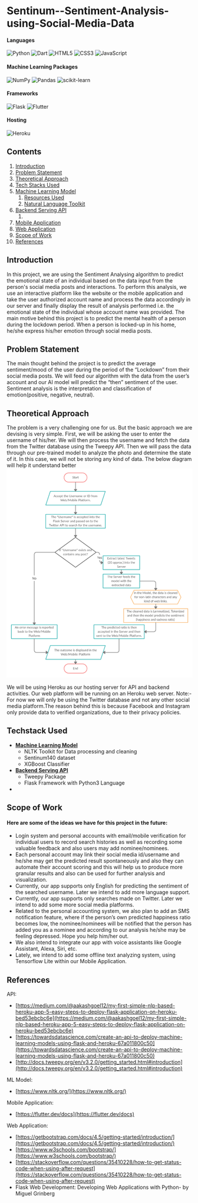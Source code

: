 # Sentinum--Sentiment-Analysis-using-Social-Media-Data

#### Languages
![Python](https://img.shields.io/badge/python-3670A0?style=for-the-badge&logo=python&logoColor=ffdd54)
![Dart](https://img.shields.io/badge/dart-%230175C2.svg?style=for-the-badge&logo=dart&logoColor=white)
![HTML5](https://img.shields.io/badge/html5-%23E34F26.svg?style=for-the-badge&logo=html5&logoColor=white)
![CSS3](https://img.shields.io/badge/css3-%231572B6.svg?style=for-the-badge&logo=css3&logoColor=white)
![JavaScript](https://img.shields.io/badge/javascript-%23323330.svg?style=for-the-badge&logo=javascript&logoColor=%23F7DF1E)

#### Machine Learning Packages
![NumPy](https://img.shields.io/badge/numpy-%23013243.svg?style=for-the-badge&logo=numpy&logoColor=white)
![Pandas](https://img.shields.io/badge/pandas-%23150458.svg?style=for-the-badge&logo=pandas&logoColor=white)
![scikit-learn](https://img.shields.io/badge/scikit--learn-%23F7931E.svg?style=for-the-badge&logo=scikit-learn&logoColor=white)

#### Frameworks
![Flask](https://img.shields.io/badge/flask-%23000.svg?style=for-the-badge&logo=flask&logoColor=white)
![Flutter](https://img.shields.io/badge/Flutter-%2302569B.svg?style=for-the-badge&logo=Flutter&logoColor=white)

#### Hosting
![Heroku](https://img.shields.io/badge/heroku-%23430098.svg?style=for-the-badge&logo=heroku&logoColor=white)

## Contents

1. [Introduction](https://github.com/swapnanildutta/Sentinum--Sentiment-Analysis-using-Social-Media-Data#introduction)
2. [Problem Statement](https://github.com/swapnanildutta/Sentinum--Sentiment-Analysis-using-Social-Media-Data#)
3. [Theoretical Approach]()
4. [Tech Stacks Used]()
5. [Machine Learning Model]()
    1. [Resources Used](https://github.com/swapnanildutta/Sentinum--Sentiment-Analysis-using-Social-Media-Data/tree/ml-model-training#resources-used)
    2. [Natural Language Toolkit](https://github.com/swapnanildutta/Sentinum--Sentiment-Analysis-using-Social-Media-Data/tree/ml-model-training#natural-language-toolkit)
6. [Backend Serving API](https://github.com/swapnanildutta/Sentinum--Sentiment-Analysis-using-Social-Media-Data/tree/backend-api)
    1. []()
7. [Mobile Application]()
8. [Web Application]()
9. [Scope of Work]()
10. [References](https://github.com/swapnanildutta/Sentinum--Sentiment-Analysis-using-Social-Media-Data/tree/main#references)

## Introduction

In this project, we are using the Sentiment Analysing algorithm to predict the emotional state of an individual based on the data input from the person's social media posts and interactions. To perform this analysis, we use an interactive platform like the website or the mobile application and take the user authorized account name and process the data accordingly in our server and finally display the result of analysis performed i.e. the emotional state of the individual whose account name was provided. The main motive behind this project is to predict the mental health of a person during the lockdown period. When a person is locked-up in his home, he/she express his/her emotion through social media posts.

## Problem Statement

The main thought behind the project is to predict the average sentiment/mood of the user during the period of the “Lockdown” from their social media posts. We will feed our algorithm with the data from the user’s account and our AI model will predict the “then” sentiment of the user. Sentiment analysis is the interpretation and classification of emotion(positive, negative, neutral).

## Theoretical Approach

The problem is a very challenging one for us. But the basic approach we are devising is very simple. First, we will be asking the user to enter the username of his/her. We will then process the username and fetch the data from the Twitter database using the Tweepy API. Then we will pass the data through our pre-trained model to analyze the photo and determine the state of it. In this case, we will not be storing any kind of data. The below diagram will help it understand better![img](assets/SentinumFlowchart.png)

We will be using Heroku as our hosting server for API and backend activities. Our web platform will be running on an Heroku web server. Note:-For now we will only be using the Twitter database and not any other social media platform.The reason behind this is because Facebook and Instagram only provide data to verified organizations, due to their privacy policies.

## Techstack Used

- [**Machine Learning Model**](https://github.com/swapnanildutta/Sentinum--Sentiment-Analysis-using-Social-Media-Data/tree/ml-model-training)
  - NLTK Toolkit for Data processing and cleaning
  - Sentinum140 dataset
  - XGBoost Classifier
- [**Backend Serving API**](https://github.com/swapnanildutta/Sentinum--Sentiment-Analysis-using-Social-Media-Data/tree/backend-api)
  - Tweepy Package
  - Flask Framework with Python3 Language
-

## Scope of Work

#### Here are some of the ideas we have for this project in the future:

- Login system and personal accounts with email/mobile verification for individual users to record search histories as well as recording some valuable feedback and also users may add nominee/nominees.
- Each personal account may link their social media id/username and he/she may get the predicted result spontaneously and also they can automate their account scoring and this will help us to produce more granular results and also can be used for further analysis and visualization.
- Currently, our app supports only English for predicting the sentiment of the searched username. Later we intend to add more language support.
- Currently, our app supports only searches made on Twitter. Later we intend to add some more social media platforms.
- Related to the personal accounting system, we also plan to add an SMS notification feature, where if the person’s own predicted happiness ratio becomes low, the nominee/nominees will be notified that the person has added you as a nominee and according to our analysis he/she may be feeling depressed. Hope you help him/her out.
- We also intend to integrate our app with voice assistants like Google Assistant, Alexa, Siri, etc.
- Lately, we intend to add some offline text analyzing system, using Tensorflow Lite within our Mobile Application.

## **References**

API:

- [https://medium.com/@aakashgoel12/my-first-simple-nlp-based-heroku-app-5-easy-steps-to-deploy-flask-application-on-heroku-bed53ebcbc6e](https://medium.com/@aakashgoel12/my-first-simple-nlp-based-heroku-app-5-easy-steps-to-deploy-flask-application-on-heroku-bed53ebcbc6e)
- [https://towardsdatascience.com/create-an-api-to-deploy-machine-learning-models-using-flask-and-heroku-67a011800c50](https://towardsdatascience.com/create-an-api-to-deploy-machine-learning-models-using-flask-and-heroku-67a011800c50)
- [http://docs.tweepy.org/en/v3.2.0/getting_started.html#introduction](http://docs.tweepy.org/en/v3.2.0/getting_started.html#introduction)

ML Model:

- [https://www.nltk.org/](https://www.nltk.org/)

Mobile Application:

- [https://flutter.dev/docs](https://flutter.dev/docs)

Web Application:

- [https://getbootstrap.com/docs/4.5/getting-started/introduction/](https://getbootstrap.com/docs/4.5/getting-started/introduction/)
- [https://www.w3schools.com/bootstrap/](https://www.w3schools.com/bootstrap/)
- [https://stackoverflow.com/questions/35410228/how-to-get-status-code-when-using-after-request](https://stackoverflow.com/questions/35410228/how-to-get-status-code-when-using-after-request)
- Flask Web Development: Developing Web Applications with Python- by Miguel Grinberg
